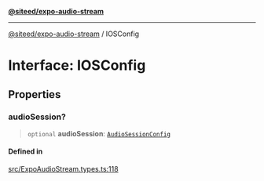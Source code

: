 [**@siteed/expo-audio-stream**](../README.md)

***

[@siteed/expo-audio-stream](../README.md) / IOSConfig

# Interface: IOSConfig

## Properties

### audioSession?

> `optional` **audioSession**: [`AudioSessionConfig`](AudioSessionConfig.md)

#### Defined in

[src/ExpoAudioStream.types.ts:118](https://github.com/deeeed/expo-audio-stream/blob/f2e75c7e592b97e8421396014c638f22c616cded/packages/expo-audio-stream/src/ExpoAudioStream.types.ts#L118)
